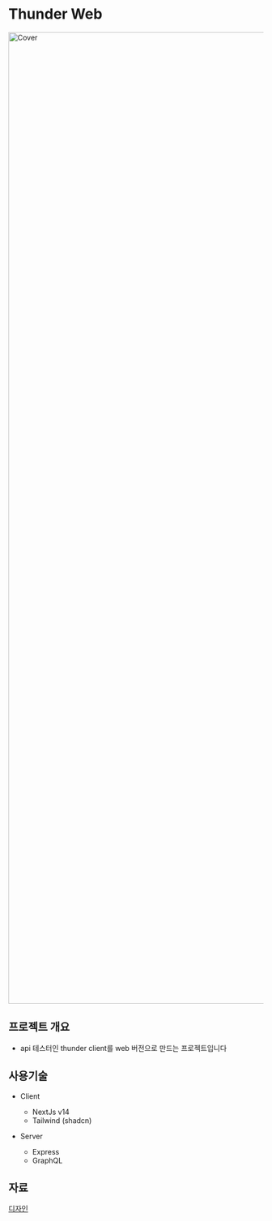 # Thunder Web

<img width="1920" alt="Cover" src="https://github.com/user-attachments/assets/a2feb1ac-f26c-4316-b774-937eca478dbe">

## 프로젝트 개요

- api 테스터인 thunder client를 web 버전으로 만드는 프로젝트입니다

## 사용기술

- Client

  - NextJs v14
  - Tailwind (shadcn)

- Server
  - Express
  - GraphQL

## 자료

[디자인](<https://www.figma.com/design/a6MQ5AEfiSGpOuPnFNUVRV/Vision-UI-Dashboard-React---MUI-Dashboard-(Free-Version)-(Community)-(Copy)?node-id=1601-6435&node-type=CANVAS&t=RUR8u9HndR2xEqBo-0>)
